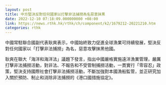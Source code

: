```yaml
---
layout: post
title: 中方堅決反對任何國家以打擊非法捕撈為名惡意抹黑
date: 2022-12-10 07:18:09.000000000 +08:00
link: https://news.rthk.hk/rthk/ch/component/k2/1679212-20221210.htm
categories: rthk
---
```


中國常駐聯合國副代表耿爽表示，中國始終致力促進全球漁業可持續發展，堅決反對任何國家以「打擊非法捕撈」為名，惡意攻擊抹黑他國。

耿爽在聯大「海洋和海洋法」議題下發言，指出中國嚴格實施遠洋漁業管理，嚴厲打擊非法捕撈活動，對非法、不報告和不受管制捕撈活動，一貫實行「零容忍」政策，堅決支持國際社會打擊非法捕撈活動，不斷加強對本國漁船監管，並正研究加入關於預防、制止和消除非法捕撈的《港口國措施協定》。
